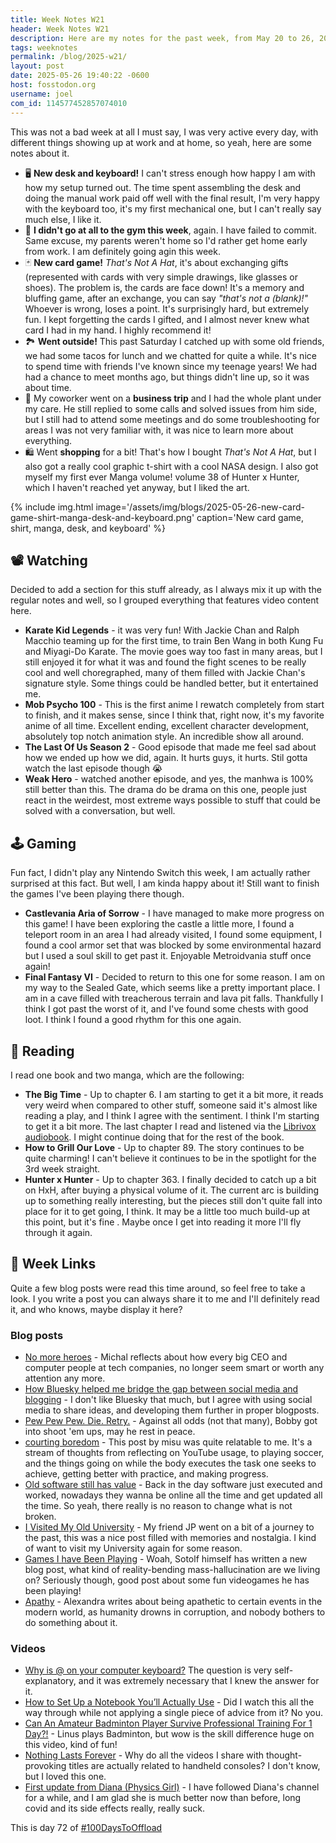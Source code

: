 ```yaml
---
title: Week Notes W21
header: Week Notes W21
description: Here are my notes for the past week, from May 20 to 26, 2025. New desk, new card game, same reading, some movies.
tags: weeknotes
permalink: /blog/2025-w21/
layout: post
date: 2025-05-26 19:40:22 -0600
host: fosstodon.org
username: joel
com_id: 114577452857074010
---
```


This was not a bad week at all I must say, I was very active every day, with different things showing up at work and at home, so yeah, here are some notes about it.

- 🖥️ **New desk and keyboard!** I can't stress enough how happy I am with how my setup turned out. The time spent assembling the desk and doing the manual work paid off well with the final result, I'm very happy with the keyboard too, it's my first mechanical one, but I can't really say much else, I like it.
- 💪 **I didn't go at all to the gym this week**, again. I have failed to commit. Same excuse, my parents weren't home so I'd rather get home early from work. I am definitely going agin this week.
- 🃏 **New card game!** *That's Not A Hat*, it's about exchanging gifts (represented with cards with very simple drawings, like glasses or shoes). The problem is, the cards are face down! It's a memory and bluffing game, after an exchange, you can say *"that's not a (blank)!"* Whoever is wrong, loses a point. It's surprisingly hard, but extremely fun. I kept forgetting the cards I gifted, and I almost never knew what card I had in my hand. I highly recommend it!
- 🏞️ **Went outside!** This past Saturday I catched up with some old friends, we had some tacos for lunch and we chatted for quite a while. It's nice to spend time with friends I've known since my teenage years! We had had a chance to meet months ago, but things didn't line up, so it was about time.
- 🚌 My coworker went on a **business trip** and I had the whole plant under my care. He still replied to some calls and solved issues from him side, but I still had to attend some meetings and do some troubleshooting for areas I was not very familiar with, it was nice to learn more about everything.
- 🛍 Went **shopping** for a bit! That's how I bought *That's Not A Hat*, but I also got a really cool graphic t-shirt with a cool NASA design. I also got myself my first ever Manga volume! volume 38 of Hunter x Hunter, which I haven't reached yet anyway, but I liked the art.

{% include img.html image='/assets/img/blogs/2025-05-26-new-card-game-shirt-manga-desk-and-keyboard.png' caption='New card game, shirt, manga, desk, and keyboard' %}

## 📽️ Watching

Decided to add a section for this stuff already, as I always mix it up with the regular notes and well, so I grouped everything that features video content here.

- **Karate Kid Legends** - it was very fun! With Jackie Chan and Ralph Macchio teaming up for the first time, to train Ben Wang in both Kung Fu and Miyagi-Do Karate. The movie goes way too fast in many areas, but I still enjoyed it for what it was and found the fight scenes to be really cool and well choregraphed, many of them filled with Jackie Chan's signature style. Some things could be handled better, but it entertained me.
- **Mob Psycho 100** - This is the first anime I rewatch completely from start to finish, and it makes sense, since I think that, right now, it's my favorite anime of all time. Excellent ending, excellent character development, absolutely top notch animation style. An incredible show all around.
- **The Last Of Us Season 2** - Good episode that made me feel sad about how we ended up how we did, again. It hurts guys, it hurts. Stil gotta watch the last episode though 😭
- **Weak Hero** - watched another episode, and yes, the manhwa is 100% still better than this. The drama do be drama on this one, people just react in the weirdest, most extreme ways possible to stuff that could be solved with a conversation, but well.

## 🕹️ Gaming

Fun fact, I didn't play any Nintendo Switch this week, I am actually rather surprised at this fact. But well, I am kinda happy about it! Still want to finish the games I've been playing there though.

- **Castlevania Aria of Sorrow** - I have managed to make more progress on this game! I have been exploring the castle a little more, I found a teleport room in an area I had already visited, I found some equipment, I found a cool armor set that was blocked by some environmental hazard but I used a soul skill to get past it. Enjoyable Metroidvania stuff once again!
- **Final Fantasy VI** - Decided to return to this one for some reason. I am on my way to the Sealed Gate, which seems like a pretty important place. I am in a cave filled with treacherous terrain and lava pit falls. Thankfully I think I got past the worst of it, and I've found some chests with good loot. I think I found a good rhythm for this one again.

## 📕 Reading

I read one book and two manga, which are the following:
- **The Big Time** - Up to chapter 6. I am starting to get it a bit more, it reads very weird when compared to other stuff, someone said it's almost like reading a play, and I think I agree with the sentiment.  I think I'm starting to get it a bit more. The last chapter I read and listened via the [Librivox audiobook](https://librivox.org/the-big-time-by-fritz-leiber). I might continue doing that for the rest of the book.
- **How to Grill Our Love** - Up to chapter 89. The story continues to be quite charming! I can't believe it continues to be in the spotlight for the 3rd week straight.
- **Hunter x Hunter** - Up to chapter 363. I finally decided to catch up a bit on HxH, after buying a physical volume of it. The current arc is building up to something really interesting, but the pieces still don't quite fall into place for it to get going, I think. It may be a little too much build-up at this point, but it's fine . Maybe once I get into reading it more I'll fly through it again.

## 🔗 Week Links

Quite a few blog posts were read this time around, so feel free to take a look. I you write a post you can always share it to me and I'll definitely read it, and who knows, maybe display it here?

### Blog posts

- [No more heroes](https://michal.sapka.pl/2025/no-more-heroes) - Michal reflects about how every big CEO and computer people at tech companies, no longer seem smart or worth any attention any more.
- [How Bluesky helped me bridge the gap between social media and blogging](https://www.spudart.org/blog/bluesky-and-blogging) - I don't like Bluesky that much, but I agree with using social media to share ideas, and developing them further in proper blogposts.
- [Pew Pew Pew. Die. Retry.](https://bobbyhiltz.com/posts/2025/05/shmups/index.html) - Against all odds (not that many), Bobby got into shoot 'em ups, may he rest in peace.
- [courting boredom](https://tiramisu.bearblog.dev/courting-boredom) - This post by misu was quite relatable to me. It's a stream of thoughts from reflecting on YouTube usage, to playing soccer, and the things going on while the body executes the task one seeks to achieve, getting better with practice, and making progress.
- [Old software still has value](http://82mhz.net/posts/2025/05/old-software-still-has-value) - Back in the day software just executed and worked, nowadays they wanna be online all the time and get updated all the time. So yeah, there really is no reason to change what is not broken.
- [I Visited My Old University](https://moddedbear.com/i-visited-my-old-university) - My friend JP went on a bit of a journey to the past, this was a nice post filled with memories and nostalgia. I kind of want to visit my University again for some reason.
- [Games I have Been Playing](https://sotolf.codeberg.page/posts/games-ive-been-playing) - Woah, Sotolf himself has written a new blog post, what kind of reality-bending mass-hallucination are we living on? Seriously though, good post about some fun videogames he has been playing!
- [Apathy](https://wrywriter.ca/posts/apathy) - Alexandra writes about being apathetic to certain events in the modern world, as humanity drowns in corruption, and nobody bothers to do something about it.

### Videos

- [Why is @ on your computer keyboard?](https://youtu.be/MjE03a8PGko) The question is very self-explanatory, and it was extremely necessary that I knew the answer for it.
- [How to Set Up a Notebook You’ll Actually Use](https://youtu.be/w8Ipi-MC8XM) - Did I watch this all the way through while not applying a single piece of advice from it? No you.
- [Can An Amateur Badminton Player Survive Professional Training For 1 Day?!](https://youtu.be/bKmxbywvQgE) - Linus plays Badminton, but wow is the skill difference huge on this video, kind of fun!
- [Nothing Lasts Forever](https://youtu.be/NR0KKegIsvk) - Why do all the videos I share with thought-provoking titles are actually related to handheld consoles? I don't know, but I loved this one.
- [First update from Diana (Physics Girl)](https://youtu.be/vqeIeIcDHD0) - I have followed Diana's channel for a while, and I am glad she is much better now than before, long
covid and its side effects really, really suck.

This is day 72 of [#100DaysToOffload](https://100daystooffload.com)

